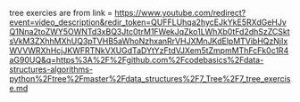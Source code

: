 tree
exercies are from link = https://www.youtube.com/redirect?event=video_description&redir_token=QUFFLUhqa2hycEJkYkE5RXdGeHJvQ1Nna2toZWY5OWNTd3xBQ3Jtc0trM1FWekJqZko1LWhXb0tFd2dhSzZCSktsVkM3ZXhhMXhUQ3pTVHB5aWhoNzhxanRrVHJXMnJKdElpMTVibHQzNjIxWVVWRXhHcjJKWFRTNkVXUGdTaDYtYzFtdVJXem5tZmpmMThFcFk0c1R4aG90UQ&q=https%3A%2F%2Fgithub.com%2Fcodebasics%2Fdata-structures-algorithms-python%2Ftree%2Fmaster%2Fdata_structures%2F7_Tree%2F7_tree_exercise.md
